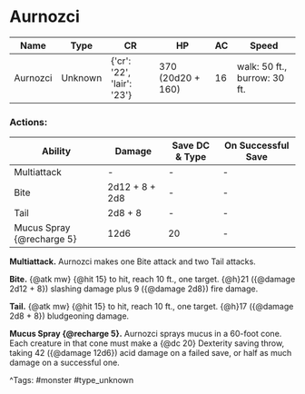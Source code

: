# Aurnozci

| Name | Type | CR | HP | AC | Speed |
|------|------|----|----|----|-------|
| Aurnozci | Unknown | {'cr': '22', 'lair': '23'} | 370 (20d20 + 160) | 16 | walk: 50 ft., burrow: 30 ft. |

### Actions:

| Ability | Damage | Save DC & Type | On Successful Save |
|---------|--------|----------------|--------------------|
| Multiattack | - | - | - |
| Bite | 2d12 + 8 + 2d8 | - | - |
| Tail | 2d8 + 8 | - | - |
| Mucus Spray {@recharge 5} | 12d6 | 20 | - |


**Multiattack.** Aurnozci makes one Bite attack and two Tail attacks.

**Bite.** {@atk mw} {@hit 15} to hit, reach 10 ft., one target. {@h}21 ({@damage 2d12 + 8}) slashing damage plus 9 ({@damage 2d8}) fire damage.

**Tail.** {@atk mw} {@hit 15} to hit, reach 10 ft., one target. {@h}17 ({@damage 2d8 + 8}) bludgeoning damage.

**Mucus Spray {@recharge 5}.** Aurnozci sprays mucus in a 60-foot cone. Each creature in that cone must make a {@dc 20} Dexterity saving throw, taking 42 ({@damage 12d6}) acid damage on a failed save, or half as much damage on a successful one.

^Tags: #monster #type_unknown